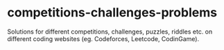 # competitions-challenges-problems
Solutions for different competitions, challenges, puzzles, riddles etc. on different coding websites (eg. Codeforces, Leetcode, CodinGame).
